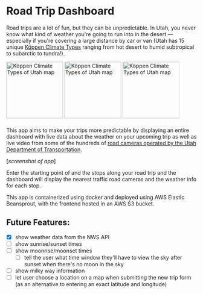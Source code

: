 # Road Trip Dashboard

Road trips are a lot of fun, but they can be unpredictable. In Utah, you never know what kind of weather you're going to run into in the desert — especially if you're covering a large distance by car or van (Utah has 15 unique [Köppen Climate Types](https://en.wikipedia.org/wiki/K%C3%B6ppen_climate_classification) ranging from hot desert to humid subtropical to subarctic to tundra!).

<div style="margin-bottom: 20px">
  <img src="https://upload.wikimedia.org/wikipedia/commons/2/2b/K%C3%B6ppen_Climate_Types_Utah.png" alt="Köppen Climate Types of Utah map" height="150px" />
  <img src="https://loveincorporated.blob.core.windows.net/contentimages/fullsize/67835d69-f466-43bf-b455-3ff1fff7a60c-guide-to-south-utah-road-trip-valley-of-the-g.jpg" alt="Köppen Climate Types of Utah map" height="150px" />
  <img src="https://i.iheart.com/v3/re/new_assets/611e6905ad7bf08ab14a246d?ops=contain(1480,0)" alt="Köppen Climate Types of Utah map" height="150px" />
</div>

This app aims to make your trips more predictable by displaying an entire dashboard with live data about the weather on your upcoming trip as well as live video from some of the hundreds of [road cameras operated by the Utah Department of Transportation](https://udottraffic.utah.gov/map).

[*screenshot of app*]

Enter the starting point of and the stops along your road trip and the dashboard will display the nearest traffic road cameras and the weather info for each stop.

This app is containerized using docker and deployed using AWS Elastic Beansprout, with the frontend hosted in an AWS S3 bucket.

## Future Features:
- [x] show weather data from the NWS API
- [ ] show sunrise/sunset times
- [ ] show moonrise/moonset times
  - [ ] tell the user what time window they'll have to view the sky after sunset when there's no moon in the sky
- [ ] show milky way information
- [ ] let user choose a location on a map when submitting the new trip form (as an alternative to entering an exact latitude and longitude)